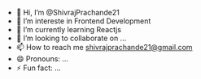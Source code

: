 - 👋 Hi, I’m @ShivrajPrachande21
- 👀 I’m intereste in Frontend Development 
- 🌱 I’m currently learning Reactjs 
- 💞️ I’m looking to collaborate on ...
- 📫 How to reach me shivrajprachande21@gmail.com
- 😄 Pronouns: ...
- ⚡ Fun fact: ...

<!---
ShivrajPrachande21/ShivrajPrachande21 is a ✨ special ✨ repository because its `README.md` (this file) appears on your GitHub profile.
You can click the Preview link to take a look at your changes.
--->
